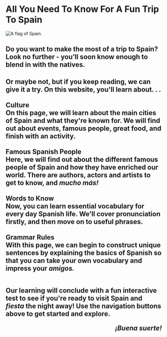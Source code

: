 <html lang="en">
<style>
   .h1 {color: #C60B1E; font-weight: bold;}
   .div {color: black;}
</style>
   
   <h1> All You Need To Know For A Fun Trip To Spain </h1>
   <img src="https://upload.wikimedia.org/wikipedia/en/9/9a/Flag_of_Spain.svg" alt="A flag of Spain." class="center" style="align:centre;">
<h2> Do you want to make the most of a trip to Spain? Look no further - you'll soon know enough to blend in with the natives. <h2>  

<div> Or maybe not, but if you keep reading, we can give it a try. On this website, you'll learn about. . . </div>

<br>
   <div id="table"> Culture </div>
   <div id="words"> On this page, we will learn about the main cities of Spain and what they're known for. We will find out about events, famous people, great food, and finish with an activity. </div>
   <br>
   <div id="table"> Famous Spanish People </div>
   <div id="words"> Here, we will find out about the different famous people of Spain and how they have enriched our world. There are authors, actors and artists to get to know, and <i> mucho más! </i>   </div>
   <br>
   <div id="table"> Words to Know </div>
   <div id="words"> Now, you can learn essential vocabulary for every day Spanish life. We'll cover pronunciation firstly, and then move on to useful phrases.   </div>
   <br>
   <div id="table"> Grammar Rules </div>
   <div id="words"> With this page, we can begin to construct unique sentences by explaining the basics of Spanish so that you can take your own vocabulary and impress your <i> amigos. </i>  </div>
   <br>  

<p> Our learning will conclude with a fun interactive test to see if you're ready to visit Spain and <i> fiesta </i> the night away! Use the navigation buttons above to get started and explore. </p>



<div style="text-align: right"> <i> ¡Buena suerte! </i> </div>


